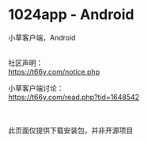 # 1024app - Android
小草客户端，Android
<br>
<br>

社区声明：<br>
https://t66y.com/notice.php

小草客户端讨论：<br>
https://t66y.com/read.php?tid=1648542

<br><br>
此页面仅提供下载安装包，并非开源项目
